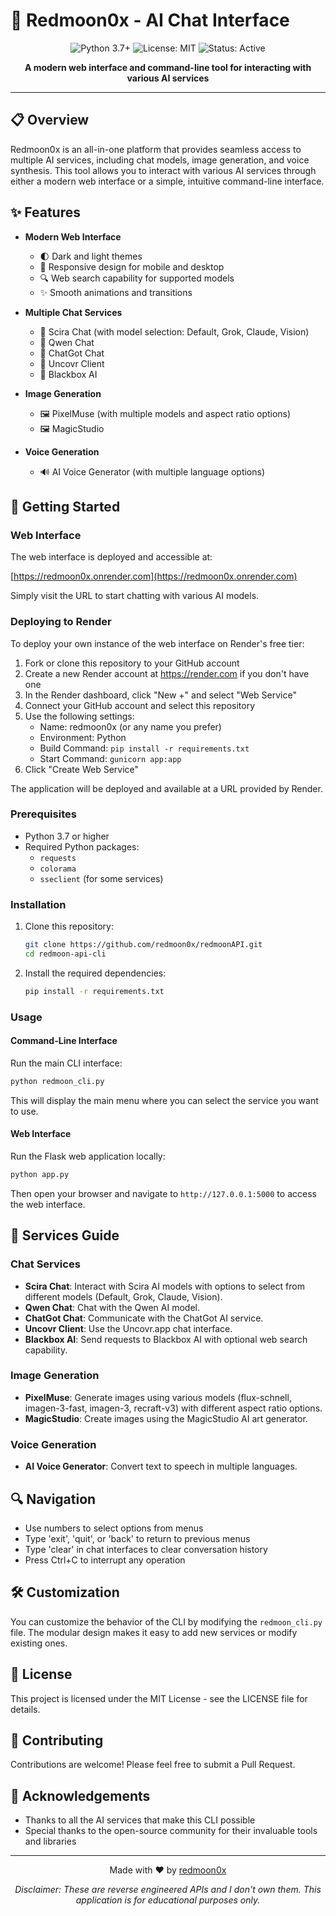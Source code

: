 # 🌙 Redmoon0x - AI Chat Interface

<div align="center">
  <img src="https://img.shields.io/badge/Python-3.7+-blue.svg" alt="Python 3.7+">
  <img src="https://img.shields.io/badge/License-MIT-green.svg" alt="License: MIT">
  <img src="https://img.shields.io/badge/Status-Active-brightgreen.svg" alt="Status: Active">
</div>

<p align="center">
  <b>A modern web interface and command-line tool for interacting with various AI services</b>
</p>

---

## 📋 Overview

Redmoon0x is an all-in-one platform that provides seamless access to multiple AI services, including chat models, image generation, and voice synthesis. This tool allows you to interact with various AI services through either a modern web interface or a simple, intuitive command-line interface.

## ✨ Features

- **Modern Web Interface**
  - 🌓 Dark and light themes
  - 📱 Responsive design for mobile and desktop
  - 🔍 Web search capability for supported models
  - ✨ Smooth animations and transitions

- **Multiple Chat Services**
  - 💬 Scira Chat (with model selection: Default, Grok, Claude, Vision)
  - 💬 Qwen Chat
  - 💬 ChatGot Chat
  - 💬 Uncovr Client
  - 💬 Blackbox AI

- **Image Generation**
  - 🖼️ PixelMuse (with multiple models and aspect ratio options)
  - 🖼️ MagicStudio

- **Voice Generation**
  - 🔊 AI Voice Generator (with multiple language options)

## 🚀 Getting Started

### Web Interface

The web interface is deployed and accessible at:

[https://redmoon0x.onrender.com](https://redmoon0x.onrender.com)

Simply visit the URL to start chatting with various AI models.

### Deploying to Render

To deploy your own instance of the web interface on Render's free tier:

1. Fork or clone this repository to your GitHub account
2. Create a new Render account at https://render.com if you don't have one
3. In the Render dashboard, click "New +" and select "Web Service"
4. Connect your GitHub account and select this repository
5. Use the following settings:
   - Name: redmoon0x (or any name you prefer)
   - Environment: Python
   - Build Command: `pip install -r requirements.txt`
   - Start Command: `gunicorn app:app`
6. Click "Create Web Service"

The application will be deployed and available at a URL provided by Render.

### Prerequisites

- Python 3.7 or higher
- Required Python packages:
  - `requests`
  - `colorama`
  - `sseclient` (for some services)

### Installation

1. Clone this repository:
   ```bash
   git clone https://github.com/redmoon0x/redmoonAPI.git
   cd redmoon-api-cli
   ```

2. Install the required dependencies:
   ```bash
   pip install -r requirements.txt
   ```

### Usage

#### Command-Line Interface

Run the main CLI interface:

```bash
python redmoon_cli.py
```

This will display the main menu where you can select the service you want to use.

#### Web Interface

Run the Flask web application locally:

```bash
python app.py
```

Then open your browser and navigate to `http://127.0.0.1:5000` to access the web interface.

## 📖 Services Guide

### Chat Services

- **Scira Chat**: Interact with Scira AI models with options to select from different models (Default, Grok, Claude, Vision).
- **Qwen Chat**: Chat with the Qwen AI model.
- **ChatGot Chat**: Communicate with the ChatGot AI service.
- **Uncovr Client**: Use the Uncovr.app chat interface.
- **Blackbox AI**: Send requests to Blackbox AI with optional web search capability.

### Image Generation

- **PixelMuse**: Generate images using various models (flux-schnell, imagen-3-fast, imagen-3, recraft-v3) with different aspect ratio options.
- **MagicStudio**: Create images using the MagicStudio AI art generator.

### Voice Generation

- **AI Voice Generator**: Convert text to speech in multiple languages.

## 🔍 Navigation

- Use numbers to select options from menus
- Type 'exit', 'quit', or 'back' to return to previous menus
- Type 'clear' in chat interfaces to clear conversation history
- Press Ctrl+C to interrupt any operation

## 🛠️ Customization

You can customize the behavior of the CLI by modifying the `redmoon_cli.py` file. The modular design makes it easy to add new services or modify existing ones.

## 📝 License

This project is licensed under the MIT License - see the LICENSE file for details.

## 🤝 Contributing

Contributions are welcome! Please feel free to submit a Pull Request.

## 🙏 Acknowledgements

- Thanks to all the AI services that make this CLI possible
- Special thanks to the open-source community for their invaluable tools and libraries

---

<p align="center">
  Made with ❤️ by <a href="https://github.com/redmoon0x">redmoon0x</a>
</p>

<p align="center">
  <i>Disclaimer: These are reverse engineered APIs and I don't own them. This application is for educational purposes only.</i>
</p>
